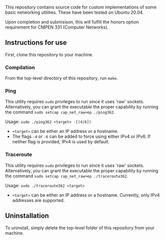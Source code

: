This repository contains source code for custom implementations of some basic networking utilities. These have been tested on Ubuntu 20.04.

Upon completion and submisison, this will fulfill the honors option requirement for CMPEN 331 (Computer Networks).

## Instructions for use
First, clone this repository to your machine.
### Compilation
From the top-level directory of this repository, run `make`.

### Ping
This utility requires `sudo` privileges to run since it uses 'raw' sockets. Alternatively, you can grant the executable the proper capability by running the command `sudo setcap cap_net_raw+ep ./ping362`.

Usage: `sudo ./ping362 <target> -[(4|6])`
* `<target>` can be either an IP address or a hostname.
* The flags `-4` or `-6` can be added to force using either IPv4 or IPv6. If neither flag is provided, IPv4 is used by default.

### Traceroute
This utility requires `sudo` privileges to run since it uses 'raw' sockets. Alternatively, you can grant the executable the proper capability by running the command `sudo setcap cap_net_raw+ep ./traceroute362`.

Usage: `sudo ./traceroute362 <target>`
* `<target>` can be either an IP address or a hostname. Currently, only IPv4 addresses are supported.

## Uninstallation
To uninstall, simply delete the top-level folder of this repository from your machine.